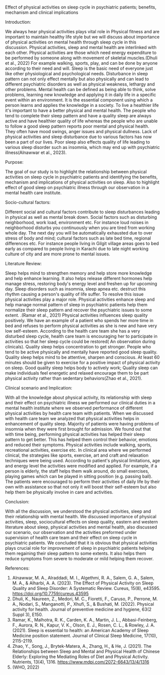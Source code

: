 Effect of physical activities on sleep cycle in psychiatric patients; benefits, mechanism and clinical implications

Introduction:

We always hear physical activities plays vital role in Physical fitness and are important to maintain healthy life style but we will discuss about importance of physical activities on mental health through sleep cycle in this discussion. Physical activities, sleep and mental health are interlinked with each other. Physical activities are those which need energy expenditure to be performed by someone along with movement of skeletal muscles.(Dhuli et al., 2022) For example walking, sports, play, and can be done by anyone according to their need and will. Sleep is the basic need of everyone just like other physiological and psychological needs. Disturbance in sleep pattern can not only effect mentally but also physically and can lead to different psychiatric disorders as well as physical weakness, lethargy and other problems. Mental health can be defined as being able to think, solve problems, learning new knowledge and applying it in daily life in a specific event within an environment. It is the essential component using which a person learns and applies the knowledge in a society. To live a healthier life it's important to have a better physical and mental health. The people who tend to complete their sleep pattern and have a quality sleep are always active and have healthier quality of life whereas the people who are unable to follow a good sleep pattern reports poor mental and physical health. They often have mood swings, anger issues and physical dullness. Lack of physical activities and sleep disturbance due to various factors has now been a part of our lives. Poor sleep also effects quality of life leading to various sleep disorder such as insomnia, which may end up with psychiatric illness(Alnawwar et al., 2023).

Purpose:

The goal of our study is to highlight the relationship between physical activities on sleep cycle in psychiatric patients and identifying the benefits, mechanism and implications of physical activities on sleep. Also to highlight effect of good sleep on psychiatric illness through our observation in a mental health care institute.

Socio-cultural factors:

Different social and cultural factors contribute to sleep disturbances leading in physical as well as mental break down. Social factors such as disturbing neighborhood, work load, environment etc. For instance loud noises in neighborhood disturbs you continuously when you are tired from working whole day. The next day you will be automatically exhausted due to over stress of body and mind; cultural factors such as late bed time, regional differences etc. For instance people living in Gilgit village areas goes to bed early as compared to people living in Karachi due to late night working culture of city and are more prone to mental issues.

Literature Review:

Sleep helps mind to strengthen memory and help store more knowledge and help enhance learning. It also helps release different hormones help manage stress, restoring body's energy level and freshen up for upcoming day. Sleep disorders such as insomnia, sleep apnea etc. destruct this rhythm causing a person's quality of life suffer. To resolve this issue physical activities play a major role. Physical activities enhance sleep and help manage normal pattern of sleep in psychiatric patients help them normalize their sleep pattern and recover the psychiatric issues to some extent. .(Ramar et al., 2021)
Physical activities influences sleep quality positively. We have an example of a patient who spends her more time in bed and refuses to perform physical activities as she is new and have very low self-esteem. According to the health care team she has a very disturbed sleep cycle, health care team is encouraging her to participate in activities so that her sleep cycle could be restored( An observation during clinicals). Quality sleep helps concentration to get stronger. People who tend to be active physically and mentally have reported good sleep quality. Quality sleep helps mind to be attentive, sharpen and conscious. At least 60 minutes should be given to exercise for a positive impact of physical activity on sleep. Good quality sleep helps body to actively work; Quality sleep can make individuals feel energetic and relaxed encourage them to be part physical activity rather than sedentary behaviors(Zhao et al., 2021). 

Clinical scenario and Implication:

With all the knowledge about physical activity, its relationship with sleep and their effect on psychiatric illness we performed our clinical duties in a mental health institute where we observed performance of different physical activities by health care team with patients. When we discussed with health care team we analyzed that physical activities helps in enhancement of quality sleep. Majority of patients were having problems of insomnia when they were first brought for admission. We found out that with time being, performing physical activities has helped their sleep pattern to get better. This has helped them control their behavior, emotions and reduced their symptoms.
Physical activities include walking, sports, recreational activities, exercise etc.  In clinical area where we performed clinical, the strategies like sports, exercise, art and craft and relaxation techniques were being used. According to patient's physical limitations, age and energy level the activities were modified and applied. For example, if a person is elderly, the staff helps them walk around, do small exercises, playing games which can be played in sitting position (e.g. passing ball). The patients were encouraged to perform their activities of daily life by their own with assistance so that not only it will boost their self-esteem but also help them be physically involve in care and activities.

Conclusion:

With all the discussion, we understood the physical activities, sleep and their relationship with mental health. We discussed importance of physical activities, sleep, sociocultural effects on sleep quality, eastern and western literature about sleep, physical activities and mental health, also discussed our scenario, our observation and the activities preformed under supervision of health care team and their effect on sleep cycle in psychiatric patients. We concluded that it is obvious that physical activities plays crucial role for improvement of sleep in psychiatric patients helping them regaining their sleep pattern to some extents. It also helps them reduce symptoms from severe to moderate or mild helping them recover.

References:

1.	Alnawwar, M. A., Alraddadi, M. I., Algethmi, R. A., Salem, G. A., Salem, M. A., & Alharbi, A. A. (2023). The Effect of Physical Activity on Sleep Quality and Sleep Disorder: A Systematic Review. Cureus, 15(8), e43595. https://doi.org/10.7759/cureus.43595 
2.	Dhuli, K., Naureen, Z., Medori, M. C., Fioretti, F., Caruso, P., Perrone, M. A., Nodari, S., Manganotti, P., Xhufi, S., & Bushati, M. (2022). Physical activity for health. Journal of preventive medicine and hygiene, 63(2 Suppl 3), E150. 
3.	Ramar, K., Malhotra, R. K., Carden, K. A., Martin, J. L., Abbasi-Feinberg, F., Aurora, R. N., Kapur, V. K., Olson, E. J., Rosen, C. L., & Rowley, J. A. (2021). Sleep is essential to health: an American Academy of Sleep Medicine position statement. Journal of Clinical Sleep Medicine, 17(10), 2115-2119. 
4.	Zhao, Y., Song, J., Brytek-Matera, A., Zhang, H., & He, J. (2021). The Relationships between Sleep and Mental and Physical Health of Chinese Elderly: Exploring the Mediating Roles of Diet and Physical Activity. Nutrients, 13(4), 1316. https://www.mdpi.com/2072-6643/13/4/1316 
5.	 (WHO, 2022)
